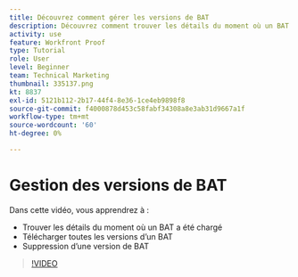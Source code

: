 ```yaml
---
title: Découvrez comment gérer les versions de BAT
description: Découvrez comment trouver les détails du moment où un BAT a été téléchargé, télécharger toutes les versions d’un BAT et supprimer une version de BAT dans [!DNL  Workfront].
activity: use
feature: Workfront Proof
type: Tutorial
role: User
level: Beginner
team: Technical Marketing
thumbnail: 335137.png
kt: 8837
exl-id: 5121b112-2b17-44f4-8e36-1ce4eb9898f8
source-git-commit: f4000878d453c58fabf34308a8e3ab31d9667a1f
workflow-type: tm+mt
source-wordcount: '60'
ht-degree: 0%

---
```


# Gestion des versions de BAT

Dans cette vidéo, vous apprendrez à :

* Trouver les détails du moment où un BAT a été chargé
* Télécharger toutes les versions d’un BAT
* Suppression d’une version de BAT

>[!VIDEO](https://video.tv.adobe.com/v/335137/?quality=12)

<!--
## Learn more
* Manage proof versions
* Remove or archive a proof
* Summary for documents overview
-->
